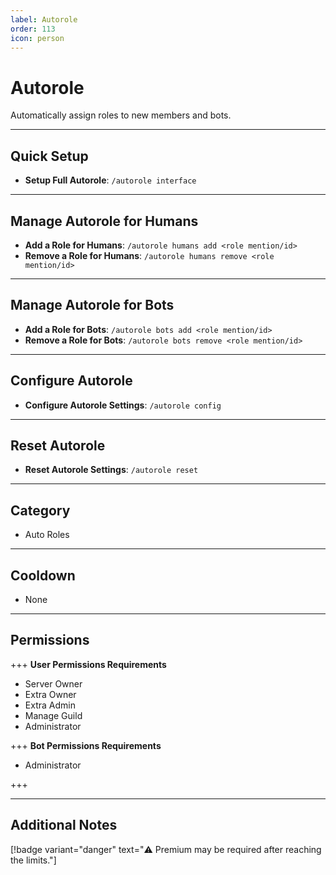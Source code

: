 ```yaml
---
label: Autorole
order: 113
icon: person
---
```


# Autorole

Automatically assign roles to new members and bots.

---

## Quick Setup

- **Setup Full Autorole**: `/autorole interface`

---

## Manage Autorole for Humans

- **Add a Role for Humans**: `/autorole humans add <role mention/id>`
- **Remove a Role for Humans**: `/autorole humans remove <role mention/id>`

---

## Manage Autorole for Bots

- **Add a Role for Bots**: `/autorole bots add <role mention/id>`
- **Remove a Role for Bots**: `/autorole bots remove <role mention/id>`

---

## Configure Autorole

- **Configure Autorole Settings**: `/autorole config`

---

## Reset Autorole

- **Reset Autorole Settings**: `/autorole reset`

---

## Category

- Auto Roles

---

## Cooldown

- None

---

## Permissions

+++ **User Permissions Requirements**

- Server Owner
- Extra Owner
- Extra Admin
- Manage Guild
- Administrator

+++ **Bot Permissions Requirements**

- Administrator

+++

---

## Additional Notes

[!badge variant="danger" text="⚠️ Premium may be required after reaching the limits."]
